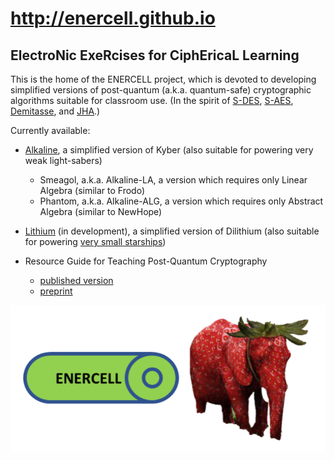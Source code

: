 # http://enercell.github.io
## ElectroNic ExeRcises for CiphEricaL Learning

This is the home of the ENERCELL project, which is devoted to developing simplified versions 
of post-quantum (a.k.a. quantum-safe) cryptographic algorithms suitable for classroom use.  (In the spirit of 
[S-DES](https://www.tandfonline.com/doi/abs/10.1080/0161-119691884799), 
[S-AES](https://www.tandfonline.com/doi/abs/10.1080/0161-110391891838), 
[Demitasse](http://www.rose-hulman.edu/%7Eholden/Preprints/stea-paper-revised.pdf), 
and [JHA](http://www.rose-hulman.edu/%7Eholden/Preprints/jha-paper.pdf).)

Currently available:
- [Alkaline](https://enercell.github.io/alkaline), a simplified version of Kyber (also suitable for powering very weak light-sabers)
	- Smeagol, a.k.a. Alkaline-LA, a version which requires only Linear Algebra (similar to Frodo)
	- Phantom, a.k.a. Alkaline-ALG, a version which requires only Abstract Algebra (similar to NewHope)

- [Lithium](https://enercell.github.io/lithium) (in development), a simplified version of Dilithium (also suitable for powering 
[very small starships](https://hitchhikers.fandom.com/wiki/List_of_races_and_species_in_The_Hitchhiker%27s_Guide_to_the_Galaxy#G'Gugvuntts_and_Vl'hurgs))

- Resource Guide for Teaching Post-Quantum Cryptography
	- [published version](https://www.tandfonline.com/doi/full/10.1080/01611194.2022.2078077)	
	- [preprint](https://arxiv.org/abs/2207.00558)
	
![Eve, the ENERCELL elephant](enercell-trans.png "Eve, the ENERCELL elephant")
